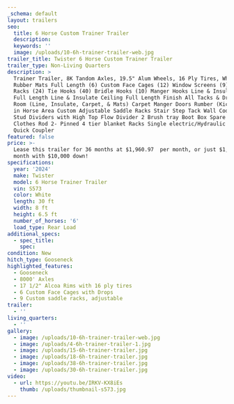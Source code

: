 ```yaml
---
_schema: default
layout: trailers
seo:
  title: 6 Horse Custom Trainer Trailer
  description:
  keywords: ''
  image: /uploads/10-6h-trainer-trailer-web.jpg
trailer_title: Twister 6 Horse Custom Trainer Trailer
trailer_type: Non-Living Quarters
description: >
  Trainer Trailer, 8K Tandom Axles, 19.5" Alum Wheels, 16 Ply Tires, White Skin,
  Rubber Mats Full Length (6) Custom Face Cages (12) Window Screens (9) Saddle
  Racks (24) Tie Hooks (40) Bridle Hooks (10) Manger Hooks Line & Insulate Walls
  Full Length Line & Insulate Ceiling Full Length Finish All Tacks & Dressing
  Room (Line, Insulate, Carpet, & Mats) Carpet Manger Doors Rumber (Kick Plate)
  in Horse Area Custom Adjustable Saddle Racks Stair Step Tack Wall Code Locks 2
  Stud Dividers with High Top Flow Divider 2 Brush tray Boot Box Spare Tire
  Clothes Rod 2- Pinned 4 tier blanket Racks Single electric/Hydraulic Jack
  Quick Coupler
featured: false
price: >-
  Lease this trailer for 36 months at $1,960.97  per month, or just $1,394 a
  month with $10,000 down!
specifications:
  year: '2024'
  make: Twister
  model: 6 Horse Trainer Trailer
  vin: S573
  color: White
  length: 30 ft
  width: 8 ft
  height: 6.5 ft
  number_of_horses: '6'
  load_type: Rear Load
additional_specs:
  - spec_title:
    spec:
condition: New
hitch_type: Gooseneck
highlighted_features:
  - Gooseneck
  - 8000' Axles
  - 17 1/2" Alcoa Rims with 16 ply tires
  - 6 Custom Face Cages with Drops
  - 9 Custom saddle racks, adjustable
trailer:
  - ''
living_quarters:
  - ''
gallery:
  - image: /uploads/10-6h-trainer-trailer-web.jpg
  - image: /uploads/4-6h-trainer-trailer-1.jpg
  - image: /uploads/15-6h-trainer-trailer.jpg
  - image: /uploads/18-6h-trainer-trailer.jpg
  - image: /uploads/38-6h-trainer-trailer.jpg
  - image: /uploads/30-6h-trainer-trailer.jpg
video:
  - url: https://youtu.be/IRKV-KX8iEs
    thumb: /uploads/thumbnail-s573.jpg
---
```

